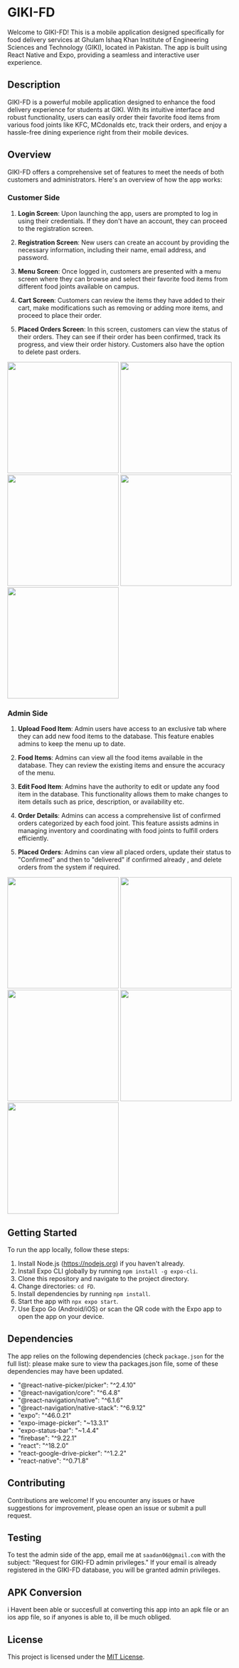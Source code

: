 # GIKI-FD

Welcome to GIKI-FD! This is a mobile application designed specifically for food delivery services at Ghulam Ishaq Khan Institute of Engineering Sciences and Technology (GIKI), located in Pakistan. The app is built using React Native and Expo, providing a seamless and interactive user experience.

## Description

GIKI-FD is a powerful mobile application designed to enhance the food delivery experience for students at GIKI. With its intuitive interface and robust functionality, users can easily order their favorite food items from various food joints like KFC, MCdonalds etc, track their orders, and enjoy a hassle-free dining experience right from their mobile devices.

## Overview

GIKI-FD offers a comprehensive set of features to meet the needs of both customers and administrators. Here's an overview of how the app works:

### Customer Side

1. **Login Screen**: Upon launching the app, users are prompted to log in using their credentials. If they don't have an account, they can proceed to the registration screen.

2. **Registration Screen**: New users can create an account by providing the necessary information, including their name, email address, and password.

3. **Menu Screen**: Once logged in, customers are presented with a menu screen where they can browse and select their favorite food items from different food joints available on campus.

4. **Cart Screen**: Customers can review the items they have added to their cart, make modifications such as removing or adding more items, and proceed to place their order.

5. **Placed Orders Screen**: In this screen, customers can view the status of their orders. They can see if their order has been confirmed, track its progress, and view their order history. Customers also have the option to delete past orders.

<p float="left">
  <img src="/Demo-Pictures/login.jpg" width="250" />
  <img src="/Demo-Pictures/registration.jpg" width="250" /> 
  <img src="/Demo-Pictures/menu.jpg" width="250" /> 
  <img src="/Demo-Pictures/cart.jpg" width="250" /> 
  <img src="/Demo-Pictures/placedorders.jpg" width="250" /> 
</p>

### Admin Side

1. **Upload Food Item**: Admin users have access to an exclusive tab where they can add new food items to the database. This feature enables admins to keep the menu up to date.

2. **Food Items**: Admins can view all the food items available in the database. They can review the existing items and ensure the accuracy of the menu.

3. **Edit Food Item**: Admins have the authority to edit or update any food item in the database. This functionality allows them to make changes to item details such as price, description, or availability etc.

4. **Order Details**: Admins can access a comprehensive list of confirmed orders categorized by each food joint. This feature assists admins in managing inventory and coordinating with food joints to fulfill orders efficiently.

5. **Placed Orders**: Admins can view all placed orders, update their status to "Confirmed" and then to "delivered" if confirmed already , and delete orders from the system if required.

<p float="left">
  <img src="/Demo-Pictures/adminUploadFoodItem.jpg" width="250" />
  <img src="/Demo-Pictures/foodItems.jpg" width="250" /> 
  <img src="/Demo-Pictures/editFoodItem.jpg" width="250" /> 
  <img src="/Demo-Pictures/adminplacedorders.jpg" width="250" /> 
  <img src="/Demo-Pictures/orders.jpg" width="250" /> 

</p>

## Getting Started

To run the app locally, follow these steps:

1. Install Node.js (https://nodejs.org) if you haven't already.
2. Install Expo CLI globally by running `npm install -g expo-cli`.
3. Clone this repository and navigate to the project directory.
4. Change directories: `cd FD`.
5. Install dependencies by running `npm install`.
6. Start the app with `npx expo start`.
7. Use Expo Go (Android/iOS) or scan the QR code with the Expo app to open the app on your device.

## Dependencies

The app relies on the following dependencies (check `package.json` for the full list):
please make sure to view tha packages.json file, some of these dependencies may have been updated.

- "@react-native-picker/picker": "^2.4.10"
- "@react-navigation/core": "^6.4.8"
- "@react-navigation/native": "^6.1.6"
- "@react-navigation/native-stack": "^6.9.12"
- "expo": "^46.0.21"
- "expo-image-picker": "~13.3.1"
- "expo-status-bar": "~1.4.4"
- "firebase": "^9.22.1"
- "react": "^18.2.0"
- "react-google-drive-picker": "^1.2.2"
- "react-native": "^0.71.8"

## Contributing

Contributions are welcome! If you encounter any issues or have suggestions for improvement, please open an issue or submit a pull request.

## Testing

To test the admin side of the app, email me at `saadan06@gmail.com` with the subject: "Request for GIKI-FD admin privileges." If your email is already registered in the GIKI-FD database, you will be granted admin privileges.

## APK Conversion

i Havent been able or succesfull at converting this app into an apk file or an ios app file, so if anyones is able to, ill be much obliged.

## License

This project is licensed under the [MIT License](LICENSE).
